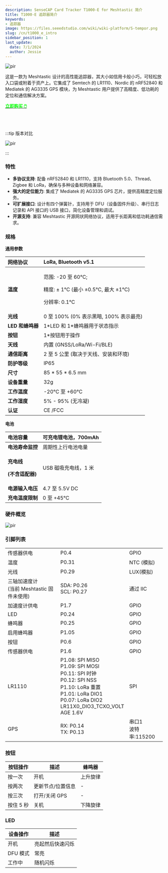 ```yaml
---
description: SenseCAP Card Tracker T1000-E for Meshtastic 简介
title: T1000-E 追踪器简介
keywords:
- 追踪器
image: https://files.seeedstudio.com/wiki/wiki-platform/S-tempor.png
slug: /cn/t1000_e_intro
sidebar_position: 1
last_update:
  date: 7/1/2024
  author: Jessie
---
```


<p style={{textAlign: 'center'}}><img src="https://files.seeedstudio.com/wiki/SenseCAP/Meshtastic/intro-e.png" alt="pir" width={800} height="auto" /></p>



这是一款为 Meshtastic 设计的高性能追踪器，其大小如信用卡般小巧，可轻松放入口袋或附着于资产上。它集成了 Semtech 的 LR1110、Nordic 的 nRF52840 和 Mediatek 的 AG3335 GPS 模块，为 Meshtastic 用户提供了高精度、低功耗的定位和通信解决方案。


<div class="get_one_now_container" style={{textAlign: 'center'}}>
    <a class="get_one_now_item" href="https://www.seeedstudio.com/SenseCAP-Card-Tracker-T1000-E-for-Meshtastic-p-5913.html" target="_blank" rel="noopener noreferrer">
            <strong><span><font color={'FFFFFF'} size={"4"}> 立即购买 🖱️</font></span></strong>
    </a>
</div>

<br></br>

:::tip 版本对比
<p style={{textAlign: 'center'}}><img src="https://files.seeedstudio.com/wiki/SenseCAP/Meshtastic/versions-duibi.png" alt="pir" width={600} height="auto" /></p>
:::




### 特性

* **多协议支持**: 配备 nRF52840 和 LR1110，支持 Bluetooth 5.0、Thread、Zigbee 和 LoRa，确保与多种设备和网络兼容。
* **强大的定位能力**: 集成了 Mediatek 的 AG3335 GPS 芯片，提供高精度定位服务。
* **可扩展接口**: 设计有四个弹簧针，支持用于 DFU（设备固件升级）、串行日志记录和 API 接口的 USB 接口，简化设备管理和调试。
* **开源支持**: 兼容 Meshtastic 开源网状网络协议，适用于长距离和低功耗通信需求。


### 规格

**通用参数**

|**网络协议**|LoRa, Bluetooth v5.1|
| :- | :- |
|**温度**|<p>范围: -20 至 60℃;</p><p>精度: ± 1℃ (最小 ±0.5℃, 最大 ±1℃)</p><p>分辨率: 0.1℃</p>|
|**光线**|0 至 100% (0% 表示黑暗, 100% 表示最亮)|
|**LED 和蜂鸣器**|1\*LED 和 1\*蜂鸣器用于状态指示|
|**按钮**|1\*按钮用于操作|
|**天线**|内置 (GNSS/LoRa/Wi-Fi/BLE)|
|**通信距离**|2 至 5 公里 (取决于天线、安装和环境)|
|**防护等级**|IP65|
|**尺寸**|85 \* 55 \* 6.5 mm|
|**设备重量**|32g|
|**工作温度**|-20℃ 至 +60℃|
|**工作湿度**|5% - 95% (无冷凝)|
|**认证**|CE /FCC|

**电池**

|**电池容量**|可充电锂电池，700mAh|
| :- | :- |
|**电池寿命监控**|周期性上行电池电量|
|<p>**充电线**</p><p>**(不含适配器)**</p>|USB 磁吸充电线，1 米|
|**电源输入电压**|4\.7 至 5.5V DC|
|**充电温度限制**|0 至 +45℃|

### 硬件概览



<p style={{textAlign: 'center'}}><img src="https://files.seeedstudio.com/wiki/SenseCAP/Meshtastic/4-pogo.png" alt="pir" width={800} height="auto" /></p>


### 引脚列表


||||
|- |- |- |
|传感器供电|P0.4|GPIO|
|温度|P0.31|NTC (模拟)|
|光线|P0.29|LUX(模拟)|
|三轴加速度计<br/>(当前 Meshtastic 固件未使用)|SDA: P0.26<br/>SCL: P0.27|通过 IIC|
|加速度计供电|P1.7|GPIO|
|LED|P0.24  |GPIO|
|蜂鸣器|P0.25|GPIO|
|启用蜂鸣器|P1.05|GPIO|
|按钮|P0.6|GPIO|
|传感器供电|P1.6|GPIO|
|LR1110|P1.08: SPI MISO<br/>P1.09: SPI MOSI<br/>P0.11: SPI 时钟<br/>P0.12: SPI NSS<br/>P1.10: LoRa 重置<br/>P1.01: LoRa DIO1<br/>P0.07: LoRa DIO2<br/>LR11X0\_DIO3\_TCXO\_VOLT<br/>AGE 1.6V|SPI|
|GPS|RX: P0.14<br/>TX: P0.13|串口1 <br/>波特率:115200|





### 按钮

|按钮操作|描述|蜂鸣器|
|- |- |- |
|按一次|开机|上升旋律|
|按两次|更新节点/位置信息|-|
|按三次|打开/关闭 GPS|-|
|按住 5 秒|关机|下降旋律|



### LED

|设备操作|描述|
|- |- |
|开机|亮起然后快速闪烁|
|DFU 模式|常亮|
|工作中|随机闪烁|